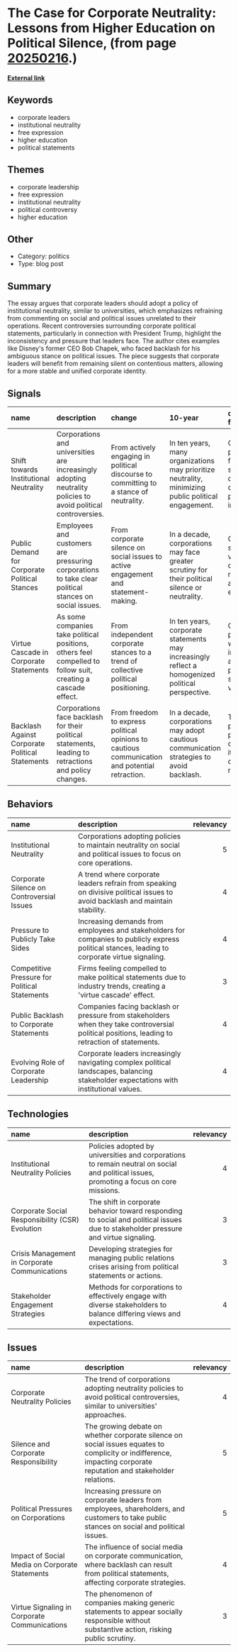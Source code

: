 # __The Case for Corporate Neutrality: Lessons from Higher Education on Political Silence__, (from page [20250216](https://kghosh.substack.com/p/20250216).)

__[External link](https://www.nytimes.com/2025/01/29/opinion/speech-universities-corporations-executives.html)__



## Keywords

* corporate leaders
* institutional neutrality
* free expression
* higher education
* political statements

## Themes

* corporate leadership
* free expression
* institutional neutrality
* political controversy
* higher education

## Other

* Category: politics
* Type: blog post

## Summary

The essay argues that corporate leaders should adopt a policy of institutional neutrality, similar to universities, which emphasizes refraining from commenting on social and political issues unrelated to their operations. Recent controversies surrounding corporate political statements, particularly in connection with President Trump, highlight the inconsistency and pressure that leaders face. The author cites examples like Disney's former CEO Bob Chapek, who faced backlash for his ambiguous stance on political issues. The piece suggests that corporate leaders will benefit from remaining silent on contentious matters, allowing for a more stable and unified corporate identity.

## Signals

| name                                            | description                                                                                                   | change                                                                                         | 10-year                                                                                             | driving-force                                                                         |   relevancy |
|:------------------------------------------------|:--------------------------------------------------------------------------------------------------------------|:-----------------------------------------------------------------------------------------------|:----------------------------------------------------------------------------------------------------|:--------------------------------------------------------------------------------------|------------:|
| Shift towards Institutional Neutrality          | Corporations and universities are increasingly adopting neutrality policies to avoid political controversies. | From actively engaging in political discourse to committing to a stance of neutrality.         | In ten years, many organizations may prioritize neutrality, minimizing public political engagement. | Growing pressure from diverse stakeholders demanding corporate political involvement. |           4 |
| Public Demand for Corporate Political Stances   | Employees and customers are pressuring corporations to take clear political stances on social issues.         | From corporate silence on social issues to active engagement and statement-making.             | In a decade, corporations may face greater scrutiny for their political silence or neutrality.      | Cultural shifts that value corporate responsibility and social engagement.            |           5 |
| Virtue Cascade in Corporate Statements          | As some companies take political positions, others feel compelled to follow suit, creating a cascade effect.  | From independent corporate stances to a trend of collective political positioning.             | In ten years, corporate statements may increasingly reflect a homogenized political perspective.    | Competitive pressure within industries to align with perceived social values.         |           4 |
| Backlash Against Corporate Political Statements | Corporations face backlash for their political statements, leading to retractions and policy changes.         | From freedom to express political opinions to cautious communication and potential retraction. | In a decade, corporations may adopt cautious communication strategies to avoid backlash.            | The polarized political climate and its impact on corporate reputation.               |           4 |

## Behaviors

| name                                          | description                                                                                                                                    |   relevancy |
|:----------------------------------------------|:-----------------------------------------------------------------------------------------------------------------------------------------------|------------:|
| Institutional Neutrality                      | Corporations adopting policies to maintain neutrality on social and political issues to focus on core operations.                              |           5 |
| Corporate Silence on Controversial Issues     | A trend where corporate leaders refrain from speaking on divisive political issues to avoid backlash and maintain stability.                   |           4 |
| Pressure to Publicly Take Sides               | Increasing demands from employees and stakeholders for companies to publicly express political stances, leading to corporate virtue signaling. |           4 |
| Competitive Pressure for Political Statements | Firms feeling compelled to make political statements due to industry trends, creating a 'virtue cascade' effect.                               |           3 |
| Public Backlash to Corporate Statements       | Companies facing backlash or pressure from stakeholders when they take controversial political positions, leading to retraction of statements. |           4 |
| Evolving Role of Corporate Leadership         | Corporate leaders increasingly navigating complex political landscapes, balancing stakeholder expectations with institutional values.          |           4 |

## Technologies

| name                                            | description                                                                                                                             |   relevancy |
|:------------------------------------------------|:----------------------------------------------------------------------------------------------------------------------------------------|------------:|
| Institutional Neutrality Policies               | Policies adopted by universities and corporations to remain neutral on social and political issues, promoting a focus on core missions. |           4 |
| Corporate Social Responsibility (CSR) Evolution | The shift in corporate behavior toward responding to social and political issues due to stakeholder pressure and virtue signaling.      |           3 |
| Crisis Management in Corporate Communications   | Developing strategies for managing public relations crises arising from political statements or actions.                                |           3 |
| Stakeholder Engagement Strategies               | Methods for corporations to effectively engage with diverse stakeholders to balance differing views and expectations.                   |           4 |

## Issues

| name                                           | description                                                                                                                                                       |   relevancy |
|:-----------------------------------------------|:------------------------------------------------------------------------------------------------------------------------------------------------------------------|------------:|
| Corporate Neutrality Policies                  | The trend of corporations adopting neutrality policies to avoid political controversies, similar to universities' approaches.                                     |           4 |
| Silence and Corporate Responsibility           | The growing debate on whether corporate silence on social issues equates to complicity or indifference, impacting corporate reputation and stakeholder relations. |           5 |
| Political Pressures on Corporations            | Increasing pressure on corporate leaders from employees, shareholders, and customers to take public stances on social and political issues.                       |           5 |
| Impact of Social Media on Corporate Statements | The influence of social media on corporate communication, where backlash can result from political statements, affecting corporate strategies.                    |           4 |
| Virtue Signaling in Corporate Communications   | The phenomenon of companies making generic statements to appear socially responsible without substantive action, risking public scrutiny.                         |           3 |